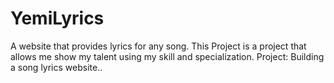 # YemiLyrics
A website that provides lyrics for any song. 
This Project is a project that allows me show my talent using my skill and specialization.
Project: Building a song lyrics website..